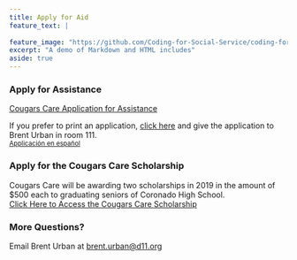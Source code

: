 ```yaml
---
title: Apply for Aid
feature_text: |
 
feature_image: "https://github.com/Coding-for-Social-Service/coding-for-social-service.github.io/blob/master/assets/images/Group-photo2.jpg?raw=true"
excerpt: "A demo of Markdown and HTML includes"
aside: true
---
```

### Apply for Assistance 
[Cougars Care Application for Assistance](https://docs.google.com/forms/d/e/1FAIpQLSdidJYHuTPQTDpk7IWlpb6c5bsWefsyfT-FyRves7MbnIoyoQ/viewform "Cougars Care Application for Assistance")

If you prefer to print an application, [click here](http://teachersites.schoolworld.com/webpages/BUrban/files/cougars%20care%20application11-12.pdf "click here") and give the application to Brent Urban in room 111.
<br>
<small> [Applicación en español](http://teachersites.schoolworld.com/webpages/BUrban/files/cougars%20care%20application%20in%20spanish%20%20%20en%20espanol.pdf "Applicación en español") </small>

### Apply for the Cougars Care Scholarship 
Cougars Care will be awarding two scholarships in 2019 in the amount of $500 each to graduating seniors of Coronado High School.  
[Click Here to Access the Cougars Care Scholarship](https://docs.google.com/document/d/1O8blb8n60m8UzIjvf33giUJ_Fxk8NtNc8T6BJ7N7cvk/edit "Click Here to Access the Cougars Care Scholarship")

### More Questions? 
Email Brent Urban at <a href="mailto:brent.urban@d11.org">brent.urban@d11.org</a>
